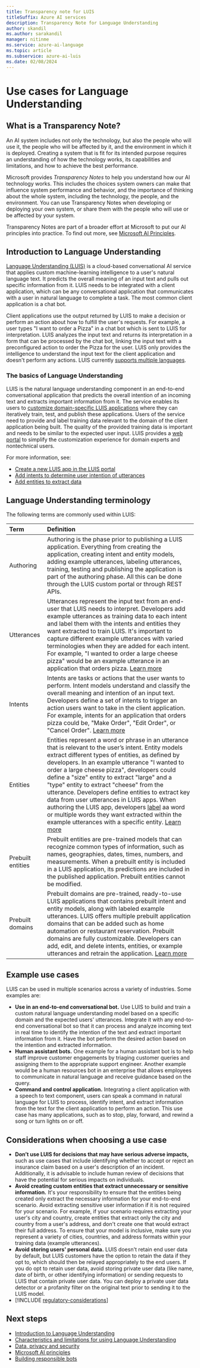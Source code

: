 ```yaml
---
title: Transparency note for LUIS
titleSuffix: Azure AI services
description: Transparency Note for Language Understanding
author: skandil
ms.author: sarakandil
manager: nitinme
ms.service: azure-ai-language
ms.topic: article
ms.subservice: azure-ai-luis
ms.date: 02/08/2024
---
```


# Use cases for Language Understanding

## What is a Transparency Note?

An AI system includes not only the technology, but also the people who will use it, the people who will be affected by it, and the environment in which it is deployed. Creating a system that is fit for its intended purpose requires an understanding of how the technology works, its capabilities and limitations, and how to achieve the best performance.

Microsoft provides *Transparency Notes* to help you understand how our AI technology works. This includes the choices system owners can make that influence system performance and behavior, and the importance of thinking about the whole system, including the technology, the people, and the environment. You can use Transparency Notes when developing or deploying your own system, or share them with the people who will use or be affected by your system.

Transparency Notes are part of a broader effort at Microsoft to put our AI principles into practice. To find out more, see [Microsoft AI Principles](https://www.microsoft.com/ai/responsible-ai).

## Introduction to Language Understanding

[Language Understanding (LUIS)](/azure/ai-services/luis/what-is-luis) is a cloud-based conversational AI service that applies custom machine-learning intelligence to a user's natural language text. It predicts the overall meaning of an input text and pulls out specific information from it. LUIS needs to be integrated with a client application, which can be any conversational application that communicates with a user in natural language to complete a task. The most common client application is a chat bot.

Client applications use the output returned by LUIS to make a decision or perform an action about how to fulfill the user's requests. For example, a user types "I want to order a Pizza" in a chat bot which is sent to LUIS for interpretation. LUIS analyzes the input text and returns its interpretation in a form that can be processed by the chat bot, linking the input text with a preconfigured action to order the Pizza for the user. LUIS only provides the intelligence to understand the input text for the client application and doesn't perform any actions. LUIS currently [supports multiple languages](/azure/ai-services/luis/luis-language-support).

### The basics of Language Understanding

LUIS is the natural language understanding component in an end-to-end conversational application that predicts the overall intention of an incoming text and extracts important information from it. The service enables its users to [customize domain-specific LUIS applications](/azure/ai-services/luis/concepts/application-design) where they can iteratively train, test, and publish these applications. Users of the service need to provide and label training data relevant to the domain of the client application being built. The quality of the provided training data is important and needs to be similar to the expected user input. LUIS provides a [web portal](https://www.luis.ai) to simplify the customization experience for domain experts and nontechnical users.

For more information, see:

- [Create a new LUIS app in the LUIS portal](/azure/ai-services/luis/how-to/sign-in)
- [Add intents to determine user intention of utterances](/azure/ai-services/luis/how-to/intents)
- [Add entities to extract data](/azure/ai-services/luis/how-to/entities)

## Language Understanding terminology

The following terms are commonly used within LUIS:

|Term| Definition|
|:-----|:----|
|Authoring | Authoring is the phase prior to publishing a LUIS application. Everything from creating the application, creating intent and entity models, adding example utterances, labeling utterances, training, testing and publishing the application is part of the authoring phase. All this can be done through the LUIS custom portal or through REST APIs. |
|Utterances | Utterances represent the input text from an end-user that LUIS needs to interpret. Developers add example utterances as training data to each intent and label them with the intents and entities they want extracted to train LUIS. It's important to capture different example utterances with varied terminologies when they are added for each intent. For example, "I wanted to order a large cheese pizza" would be an example utterance in an application that orders pizza. [Learn more](/azure/ai-services/luis/concepts/utterances) |
|Intents | Intents are tasks or actions that the user wants to perform. Intent models understand and classify the overall meaning and intention of an input text. Developers define a set of intents to trigger an action users want to take in the client application. For example, intents for an application that orders pizza could be, "Make Order", "Edit Order", or "Cancel Order". [Learn more](/azure/ai-services/luis/concepts/intents) |
|Entities | Entities represent a word or phrase in an utterance that is relevant to the user’s intent. Entity models extract different types of entities, as defined by developers. In an example utterance "I wanted to order a large cheese pizza", developers could define a "size" entity to extract "large" and a "type" entity to extract "cheese" from the utterance. Developers define entities to extract key data from user utterances in LUIS apps. When authoring the LUIS app, developers [label](/azure/ai-services/luis/how-to/label-utterances) aa word or multiple words they want extracted within the example utterances with a specific entity. [Learn more](/azure/ai-services/luis/concepts/entities) |
|Prebuilt entities | Prebuilt entities are pre-trained models that can recognize common types of information, such as names, geographies, dates, times, numbers, and measurements. When a prebuilt entity is included in a LUIS application, its predictions are included in the published application. Prebuilt entities cannot be modified. |
|Prebuilt domains| Prebuilt domains are pre-trained, ready-to-use LUIS applications that contains prebuilt intent and entity models, along with labeled example utterances. LUIS offers multiple prebuilt application domains that can be added such as home automation or restaurant reservation. Prebuilt domains are fully customizable. Developers can add, edit, and delete intents, entities, or example utterances and retrain the application. [Learn more](/azure/ai-services/luis/luis-get-started-create-app) |


## Example use cases

LUIS can be used in multiple scenarios across a variety of industries. Some examples are:

* **Use in an end-to-end conversational bot.** Use LUIS to build and train a custom natural language understanding model based on a specific domain and the expected users' utterances. Integrate it with any end-to-end conversational bot so that it can process and analyze incoming text in real time to identify the intention of the text and extract important information from it. Have the bot perform the desired action based on the intention and extracted information.
* **Human assistant bots.** One example for a human assistant bot is to help staff improve customer engagements by triaging customer queries and assigning them to the appropriate support engineer. Another example would be a human resources bot in an enterprise that allows employees to communicate in natural language and receive guidance based on the query.
* **Command and control application.** Integrating a client application with a speech to text component, users can speak a command in natural language for LUIS to process, identify intent, and extract information from the text for the client application to perform an action. This use case has many applications, such as to stop, play, forward, and rewind a song or turn lights on or off.

## Considerations when choosing a use case

* **Don’t use LUIS for decisions that may have serious adverse impacts,** such as use cases that include identifying whether to accept or reject an insurance claim based on a user's description of an incident. Additionally, it is advisable to include human review of decisions that have the potential for serious impacts on individuals.
* **Avoid creating custom entities that extract unnecessary or sensitive information.** It's your responsibility to ensure that the entities being created only extract the necessary information for your end-to-end scenario. Avoid extracting sensitive user information if it is not required for your scenario. For example, if your scenario requires extracting your user's city and country, create entities that extract only the city and country from a user's address, and don't create one that would extract their full address. To ensure that your model is inclusive, make sure you represent a variety of cities, countries, and address formats within your training data (example utterances).
* **Avoid storing users' personal data.** LUIS doesn't retain end user data by default, but LUIS customers have the option to retain the data if they opt to, which should then be relayed appropriately to the end users. If you do opt to retain user data, avoid storing private user data (like name, date of birth, or other identifying information) or sending requests to LUIS that contain private user data. You can deploy a private user data detector or a profanity filter on the original text prior to sending it to the LUIS model. 
* [!INCLUDE [regulatory-considerations](../includes/regulatory-considerations.md)]

## Next steps

* [Introduction to Language Understanding](/azure/ai-services/luis/what-is-luis)
* [Characteristics and limitations for using Language Understanding](characteristics-and-limitations.md)
* [Data, privacy and security](data-privacy-security.md)
* [Microsoft AI principles](https://www.microsoft.com/ai/responsible-ai?rtc=1&activetab=pivot1%3aprimaryr6)
* [Building responsible bots](https://www.microsoft.com/research/uploads/prod/2018/11/Bot_Guidelines_Nov_2018.pdf)
